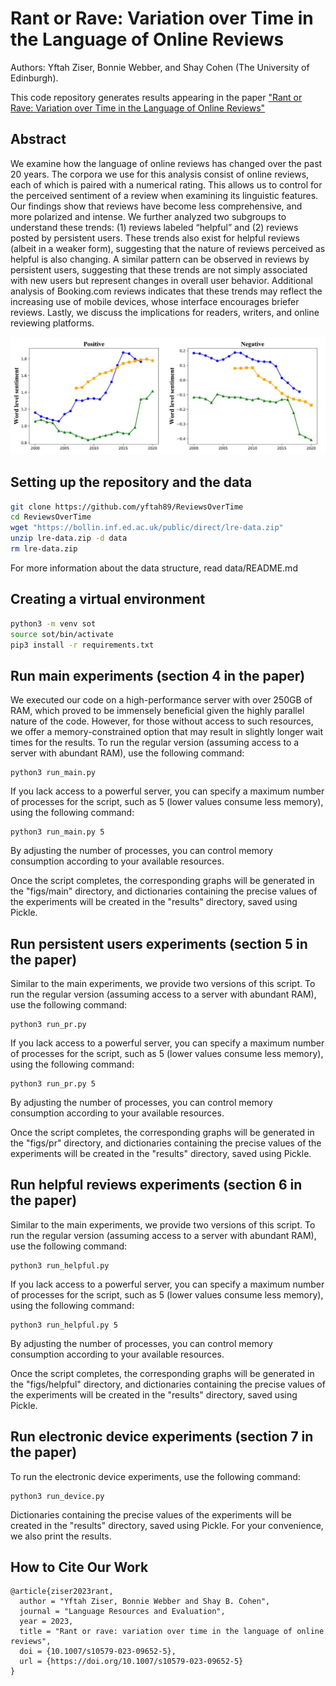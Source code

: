 # Rant or Rave: Variation over Time in the Language of Online Reviews
Authors: Yftah Ziser, Bonnie Webber, and Shay Cohen (The University of Edinburgh).

This code repository generates results appearing in the paper ["Rant or Rave: Variation over Time in the Language of Online Reviews"](https://link.springer.com/article/10.1007/s10579-023-09652-5)

## Abstract 
We examine how the language of online reviews has changed over the past 20 years. The corpora we use for this analysis consist of online reviews, each of which is paired with a numerical rating. This allows us to control for the perceived sentiment of a review when examining its linguistic features. Our findings show that reviews have become less comprehensive, and more polarized and intense. We further analyzed two subgroups to understand these trends: (1) reviews labeled “helpful” and (2) reviews posted by persistent users. These trends also exist for helpful reviews (albeit in a weaker form), suggesting that the nature of reviews perceived as helpful is also changing. A similar pattern can be observed in reviews by persistent users, suggesting that these trends are not simply associated with new users but represent changes in overall user behavior. Additional analysis of Booking.com reviews indicates that these trends may reflect the increasing use of mobile devices, whose interface encourages briefer reviews. Lastly, we discuss the implications for readers, writers, and online reviewing platforms.

![ReviewsOverTime](SOT.JPG)

## Setting up the repository and the data
```bash
git clone https://github.com/yftah89/ReviewsOverTime
cd ReviewsOverTime
wget "https://bollin.inf.ed.ac.uk/public/direct/lre-data.zip"
unzip lre-data.zip -d data
rm lre-data.zip
```
For more information about the data structure, read data/README.md

## Creating a virtual environment 
```bash
python3 -m venv sot
source sot/bin/activate
pip3 install -r requirements.txt
```

## Run main experiments (section 4 in the paper)
We executed our code on a high-performance server with over 250GB of RAM, which proved to be immensely beneficial given the highly parallel nature of the code. However, for those without access to such resources, we offer a memory-constrained option that may result in slightly longer wait times for the results. 
To run the regular version (assuming access to a server with abundant RAM), use the following command:
```
python3 run_main.py
```
If you lack access to a powerful server, you can specify a maximum number of processes for the script, such as 5 (lower values consume less memory), using the following command:
```
python3 run_main.py 5
```
By adjusting the number of processes, you can control memory consumption according to your available resources.

Once the script completes, the corresponding graphs will be generated in the "figs/main" directory, and dictionaries containing the precise values of the experiments will be created in the "results" directory, saved using Pickle.

## Run persistent users experiments (section 5 in the paper)
Similar to the main experiments, we provide two versions of this script. 
To run the regular version (assuming access to a server with abundant RAM), use the following command:
```
python3 run_pr.py
```
If you lack access to a powerful server, you can specify a maximum number of processes for the script, such as 5 (lower values consume less memory), using the following command:
```
python3 run_pr.py 5
```
By adjusting the number of processes, you can control memory consumption according to your available resources.

Once the script completes, the corresponding graphs will be generated in the "figs/pr" directory, and dictionaries containing the precise values of the experiments will be created in the "results" directory, saved using Pickle.

## Run helpful reviews experiments (section 6 in the paper)
Similar to the main experiments, we provide two versions of this script. 
To run the regular version (assuming access to a server with abundant RAM), use the following command:
```
python3 run_helpful.py
```
If you lack access to a powerful server, you can specify a maximum number of processes for the script, such as 5 (lower values consume less memory), using the following command:
```
python3 run_helpful.py 5
```
By adjusting the number of processes, you can control memory consumption according to your available resources.

Once the script completes, the corresponding graphs will be generated in the "figs/helpful" directory, and dictionaries containing the precise values of the experiments will be created in the "results" directory, saved using Pickle.

## Run electronic device experiments (section 7 in the paper)
To run the electronic device experiments, use the following command: 
```
python3 run_device.py
```
Dictionaries containing the precise values of the experiments will be created in the "results" directory, saved using Pickle.
For your convenience, we also print the results. 

## How to Cite Our Work
```
@article{ziser2023rant,
  author = "Yftah Ziser, Bonnie Webber and Shay B. Cohen",
  journal = "Language Resources and Evaluation",
  year = 2023,
  title = "Rant or rave: variation over time in the language of online reviews",
  doi = {10.1007/s10579-023-09652-5},
  url = {https://doi.org/10.1007/s10579-023-09652-5}
}
```






